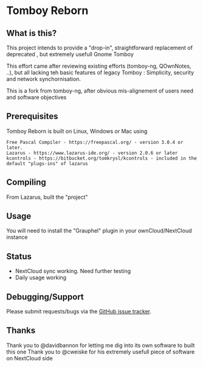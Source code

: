 Tomboy Reborn
=============

What is this?
-------------

This project intends to provide a "drop-in", straightforward replacement of deprecated , but extremely usefull Gnome Tomboy

This effort came after reviewing existing efforts (tomboy-ng, QOwnNotes, ..), but all lacking teh basic features of legacy Tomboy : Simplicity, security and network synchornisation.

This is a fork from tomboy-ng, after obvious mis-alignement of users need and software objectives


Prerequisites
-------------

Tomboy Reborn is built on Linux, Windows or Mac using

    Free Pascal Compiler - https://freepascal.org/ - version 3.0.4 or later.
    Lazarus - https://www.lazarus-ide.org/ - version 2.0.6 or later
    kcontrols - https://bitbucket.org/tomkrysl/kcontrols - included in the default "plugs-ins" of lazarus


Compiling
---------
From Lazarus, built the "project"


Usage
-----
You will need to install the "Grauphel" plugin in your ownCloud/NextCloud instance


Status
------
- NextCloud sync working. Need further testing
- Daily usage working


Debugging/Support
-----------------

Please submit requests/bugs via the [GitHub issue tracker](https://github.com/grosjo/tomboy-reborn/issues).



Thanks
------

Thank you to @davidbannon for letting me dig into its own software to built this one
Thank you to @cweiske for his extremely usefull piece of software on NextCloud side
